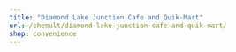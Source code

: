 ```yaml
---
title: "Diamond Lake Junction Cafe and Quik-Mart"
url: /chemult/diamond-lake-junction-cafe-and-quik-mart/
shop: convenience
---
```

